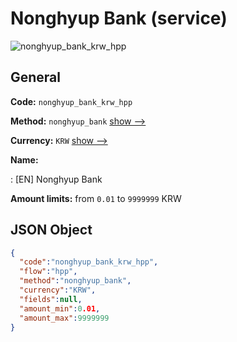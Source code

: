 
# Nonghyup Bank (service) 
![nonghyup_bank_krw_hpp](https://static.openfintech.io/payment_methods/nonghyup_bank_krw_hpp/logo.svg?w=400&c=v0.59.26#w200)  

## General 
 
**Code:** `nonghyup_bank_krw_hpp` 
 
**Method:** `nonghyup_bank` 
 [show -->](/payment-methods/nonghyup_bank/) 
 
**Currency:** `KRW` [show -->](/currencies/KRW/) 
 
**Name:** 
 
:	[EN] Nonghyup Bank 
 
**Amount limits:** from `0.01` to `9999999` KRW 

## JSON Object 

```json
{
  "code":"nonghyup_bank_krw_hpp",
  "flow":"hpp",
  "method":"nonghyup_bank",
  "currency":"KRW",
  "fields":null,
  "amount_min":0.01,
  "amount_max":9999999
}
```  
